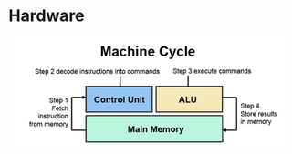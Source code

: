 # Hardware
![Machine Cycle](https://github.com/FNsola/Notes/blob/main/Image/machine_cycle.png?raw=true)
